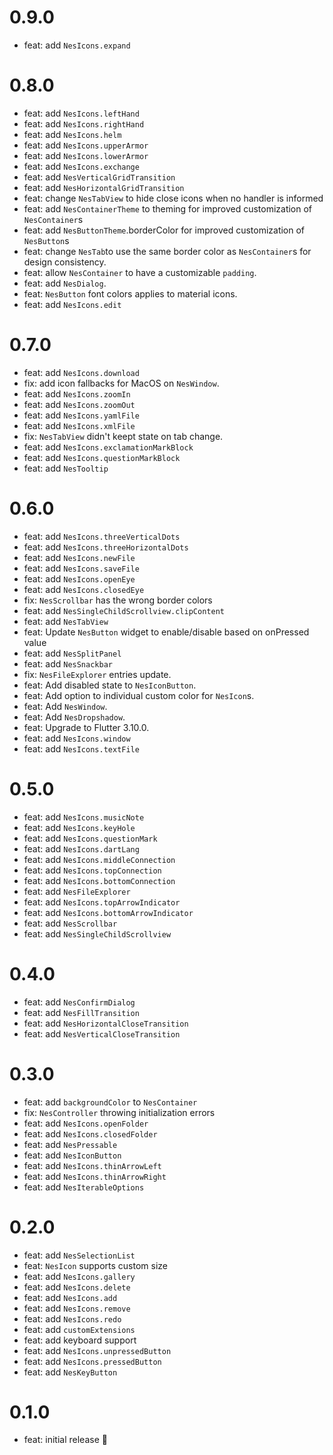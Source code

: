 # 0.9.0
 - feat: add `NesIcons.expand`

# 0.8.0
 - feat: add `NesIcons.leftHand`
 - feat: add `NesIcons.rightHand`
 - feat: add `NesIcons.helm`
 - feat: add `NesIcons.upperArmor`
 - feat: add `NesIcons.lowerArmor`
 - feat: add `NesIcons.exchange`
 - feat: add `NesVerticalGridTransition`
 - feat: add `NesHorizontalGridTransition`
 - feat: change `NesTabView` to hide close icons when no handler is informed
 - feat: add `NesContainerTheme` to theming for improved customization of `NesContainer`s
 - feat: add `NesButtonTheme`.borderColor for improved customization of `NesButton`s
 - feat: change `NesTab`to use the same border color as `NesContainer`s for design consistency. 
 - feat: allow `NesContainer` to have a customizable `padding`.
 - feat: add `NesDialog`.
 - feat: `NesButton` font colors applies to material icons.
 - feat: add `NesIcons.edit`

# 0.7.0

 - feat: add `NesIcons.download`
 - fix: add icon fallbacks for MacOS on `NesWindow`.
 - feat: add `NesIcons.zoomIn`
 - feat: add `NesIcons.zoomOut`
 - feat: add `NesIcons.yamlFile`
 - feat: add `NesIcons.xmlFile`
 - fix: `NesTabView` didn't keept state on tab change.
 - feat: add `NesIcons.exclamationMarkBlock`
 - feat: add `NesIcons.questionMarkBlock`
 - feat: add `NesTooltip`

# 0.6.0

 - feat: add `NesIcons.threeVerticalDots`
 - feat: add `NesIcons.threeHorizontalDots`
 - feat: add `NesIcons.newFile`
 - feat: add `NesIcons.saveFile`
 - feat: add `NesIcons.openEye`
 - feat: add `NesIcons.closedEye`
 - fix: `NesScrollbar` has the wrong border colors
 - feat: add `NesSingleChildScrollview.clipContent`
 - feat: add `NesTabView`
 - feat: Update `NesButton` widget to enable/disable based on onPressed value
 - feat: add `NesSplitPanel`
 - feat: add `NesSnackbar`
 - fix: `NesFileExplorer` entries update.
 - feat: Add disabled state to `NesIconButton`.
 - feat: Add option to individual custom color for `NesIcon`s.
 - feat: Add `NesWindow`.
 - feat: Add `NesDropshadow`.
 - feat: Upgrade to Flutter 3.10.0.
 - feat: add `NesIcons.window`
 - feat: add `NesIcons.textFile`

# 0.5.0

 - feat: add `NesIcons.musicNote`
 - feat: add `NesIcons.keyHole`
 - feat: add `NesIcons.questionMark`
 - feat: add `NesIcons.dartLang`
 - feat: add `NesIcons.middleConnection`
 - feat: add `NesIcons.topConnection`
 - feat: add `NesIcons.bottomConnection`
 - feat: add `NesFileExplorer`
 - feat: add `NesIcons.topArrowIndicator`
 - feat: add `NesIcons.bottomArrowIndicator`
 - feat: add `NesScrollbar`
 - feat: add `NesSingleChildScrollview`

# 0.4.0

 - feat: add `NesConfirmDialog`
 - feat: add `NesFillTransition`
 - feat: add `NesHorizontalCloseTransition`
 - feat: add `NesVerticalCloseTransition`

# 0.3.0

- feat: add `backgroundColor` to `NesContainer`
- fix: `NesController` throwing initialization errors
- feat: add `NesIcons.openFolder`
- feat: add `NesIcons.closedFolder`
- feat: add `NesPressable`
- feat: add `NesIconButton`
- feat: add `NesIcons.thinArrowLeft`
- feat: add `NesIcons.thinArrowRight`
- feat: add `NesIterableOptions`

# 0.2.0

- feat: add `NesSelectionList`
- feat: `NesIcon` supports custom size
- feat: add `NesIcons.gallery`
- feat: add `NesIcons.delete`
- feat: add `NesIcons.add`
- feat: add `NesIcons.remove`
- feat: add `NesIcons.redo`
- feat: add `customExtensions`
- feat: add keyboard support
- feat: add `NesIcons.unpressedButton`
- feat: add `NesIcons.pressedButton`
- feat: add `NesKeyButton`

# 0.1.0

- feat: initial release 🎉
